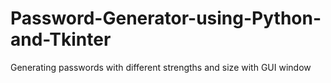 # Password-Generator-using-Python-and-Tkinter
Generating passwords with different strengths and size with GUI window
